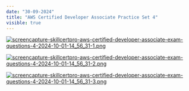 ```yaml
---
date: "30-09-2024"
title: "AWS Certified Developer Associate Practice Set 4"
visible: true
---
```

<a href="/images/screencapture-skillcertpro-aws-certified-developer-associate-exam-questions-4-2024-10-01-14_56_31-1.png" target="_blank"><img src="/images/screencapture-skillcertpro-aws-certified-developer-associate-exam-questions-4-2024-10-01-14_56_31-1.png" alt="screencapture-skillcertpro-aws-certified-developer-associate-exam-questions-4-2024-10-01-14_56_31-1.png" /></a>

<a href="/images/screencapture-skillcertpro-aws-certified-developer-associate-exam-questions-4-2024-10-01-14_56_31-2.png" target="_blank"><img src="/images/screencapture-skillcertpro-aws-certified-developer-associate-exam-questions-4-2024-10-01-14_56_31-2.png" alt="screencapture-skillcertpro-aws-certified-developer-associate-exam-questions-4-2024-10-01-14_56_31-2.png" /></a>

<a href="/images/screencapture-skillcertpro-aws-certified-developer-associate-exam-questions-4-2024-10-01-14_56_31-3.png" target="_blank"><img src="/images/screencapture-skillcertpro-aws-certified-developer-associate-exam-questions-4-2024-10-01-14_56_31-3.png" alt="screencapture-skillcertpro-aws-certified-developer-associate-exam-questions-4-2024-10-01-14_56_31-3.png" /></a>